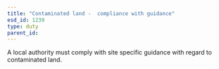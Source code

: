 ```yaml
---
title: "Contaminated land -  compliance with guidance"
esd_id: 1239
type: duty
parent_id:  
---
```


A local authority must comply with site specific guidance with regard to contaminated land.

